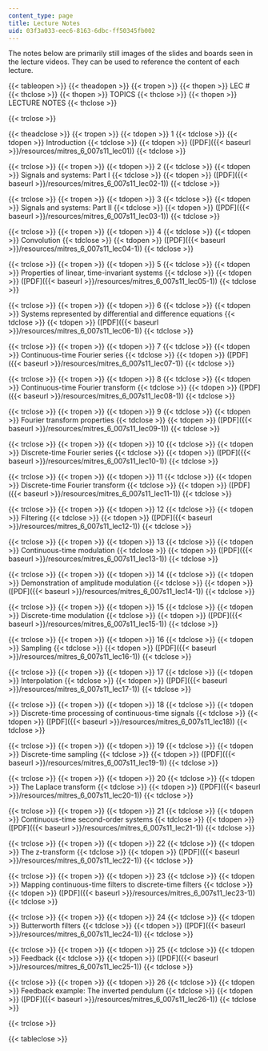 ```yaml
---
content_type: page
title: Lecture Notes
uid: 03f3a033-eec6-8163-6dbc-ff50345fb002
---
```


The notes below are primarily still images of the slides and boards seen in the lecture videos. They can be used to reference the content of each lecture.

{{< tableopen >}}
{{< theadopen >}}
{{< tropen >}}
{{< thopen >}}
LEC #
{{< thclose >}}
{{< thopen >}}
TOPICS
{{< thclose >}}
{{< thopen >}}
LECTURE NOTES
{{< thclose >}}

{{< trclose >}}

{{< theadclose >}}
{{< tropen >}}
{{< tdopen >}}
1
{{< tdclose >}}
{{< tdopen >}}
Introduction
{{< tdclose >}}
{{< tdopen >}}
([PDF]({{< baseurl >}}/resources/mitres_6_007s11_lec01))
{{< tdclose >}}

{{< trclose >}}
{{< tropen >}}
{{< tdopen >}}
2
{{< tdclose >}}
{{< tdopen >}}
Signals and systems: Part I
{{< tdclose >}}
{{< tdopen >}}
([PDF]({{< baseurl >}}/resources/mitres_6_007s11_lec02-1))
{{< tdclose >}}

{{< trclose >}}
{{< tropen >}}
{{< tdopen >}}
3
{{< tdclose >}}
{{< tdopen >}}
Signals and systems: Part II
{{< tdclose >}}
{{< tdopen >}}
([PDF]({{< baseurl >}}/resources/mitres_6_007s11_lec03-1))
{{< tdclose >}}

{{< trclose >}}
{{< tropen >}}
{{< tdopen >}}
4
{{< tdclose >}}
{{< tdopen >}}
Convolution
{{< tdclose >}}
{{< tdopen >}}
([PDF]({{< baseurl >}}/resources/mitres_6_007s11_lec04-1))
{{< tdclose >}}

{{< trclose >}}
{{< tropen >}}
{{< tdopen >}}
5
{{< tdclose >}}
{{< tdopen >}}
Properties of linear, time-invariant systems
{{< tdclose >}}
{{< tdopen >}}
([PDF]({{< baseurl >}}/resources/mitres_6_007s11_lec05-1))
{{< tdclose >}}

{{< trclose >}}
{{< tropen >}}
{{< tdopen >}}
6
{{< tdclose >}}
{{< tdopen >}}
Systems represented by differential and difference equations
{{< tdclose >}}
{{< tdopen >}}
([PDF]({{< baseurl >}}/resources/mitres_6_007s11_lec06-1))
{{< tdclose >}}

{{< trclose >}}
{{< tropen >}}
{{< tdopen >}}
7
{{< tdclose >}}
{{< tdopen >}}
Continuous-time Fourier series
{{< tdclose >}}
{{< tdopen >}}
([PDF]({{< baseurl >}}/resources/mitres_6_007s11_lec07-1))
{{< tdclose >}}

{{< trclose >}}
{{< tropen >}}
{{< tdopen >}}
8
{{< tdclose >}}
{{< tdopen >}}
Continuous-time Fourier transform
{{< tdclose >}}
{{< tdopen >}}
([PDF]({{< baseurl >}}/resources/mitres_6_007s11_lec08-1))
{{< tdclose >}}

{{< trclose >}}
{{< tropen >}}
{{< tdopen >}}
9
{{< tdclose >}}
{{< tdopen >}}
Fourier transform properties
{{< tdclose >}}
{{< tdopen >}}
([PDF]({{< baseurl >}}/resources/mitres_6_007s11_lec09-1))
{{< tdclose >}}

{{< trclose >}}
{{< tropen >}}
{{< tdopen >}}
10
{{< tdclose >}}
{{< tdopen >}}
Discrete-time Fourier series
{{< tdclose >}}
{{< tdopen >}}
([PDF]({{< baseurl >}}/resources/mitres_6_007s11_lec10-1))
{{< tdclose >}}

{{< trclose >}}
{{< tropen >}}
{{< tdopen >}}
11
{{< tdclose >}}
{{< tdopen >}}
Discrete-time Fourier transform
{{< tdclose >}}
{{< tdopen >}}
([PDF]({{< baseurl >}}/resources/mitres_6_007s11_lec11-1))
{{< tdclose >}}

{{< trclose >}}
{{< tropen >}}
{{< tdopen >}}
12
{{< tdclose >}}
{{< tdopen >}}
Filtering
{{< tdclose >}}
{{< tdopen >}}
([PDF]({{< baseurl >}}/resources/mitres_6_007s11_lec12-1))
{{< tdclose >}}

{{< trclose >}}
{{< tropen >}}
{{< tdopen >}}
13
{{< tdclose >}}
{{< tdopen >}}
Continuous-time modulation
{{< tdclose >}}
{{< tdopen >}}
([PDF]({{< baseurl >}}/resources/mitres_6_007s11_lec13-1))
{{< tdclose >}}

{{< trclose >}}
{{< tropen >}}
{{< tdopen >}}
14
{{< tdclose >}}
{{< tdopen >}}
Demonstration of amplitude modulation
{{< tdclose >}}
{{< tdopen >}}
([PDF]({{< baseurl >}}/resources/mitres_6_007s11_lec14-1))
{{< tdclose >}}

{{< trclose >}}
{{< tropen >}}
{{< tdopen >}}
15
{{< tdclose >}}
{{< tdopen >}}
Discrete-time modulation
{{< tdclose >}}
{{< tdopen >}}
([PDF]({{< baseurl >}}/resources/mitres_6_007s11_lec15-1))
{{< tdclose >}}

{{< trclose >}}
{{< tropen >}}
{{< tdopen >}}
16
{{< tdclose >}}
{{< tdopen >}}
Sampling
{{< tdclose >}}
{{< tdopen >}}
([PDF]({{< baseurl >}}/resources/mitres_6_007s11_lec16-1))
{{< tdclose >}}

{{< trclose >}}
{{< tropen >}}
{{< tdopen >}}
17
{{< tdclose >}}
{{< tdopen >}}
Interpolation
{{< tdclose >}}
{{< tdopen >}}
([PDF]({{< baseurl >}}/resources/mitres_6_007s11_lec17-1))
{{< tdclose >}}

{{< trclose >}}
{{< tropen >}}
{{< tdopen >}}
18
{{< tdclose >}}
{{< tdopen >}}
Discrete-time processing of continuous-time signals
{{< tdclose >}}
{{< tdopen >}}
([PDF]({{< baseurl >}}/resources/mitres_6_007s11_lec18))
{{< tdclose >}}

{{< trclose >}}
{{< tropen >}}
{{< tdopen >}}
19
{{< tdclose >}}
{{< tdopen >}}
Discrete-time sampling
{{< tdclose >}}
{{< tdopen >}}
([PDF]({{< baseurl >}}/resources/mitres_6_007s11_lec19-1))
{{< tdclose >}}

{{< trclose >}}
{{< tropen >}}
{{< tdopen >}}
20
{{< tdclose >}}
{{< tdopen >}}
The Laplace transform
{{< tdclose >}}
{{< tdopen >}}
([PDF]({{< baseurl >}}/resources/mitres_6_007s11_lec20-1))
{{< tdclose >}}

{{< trclose >}}
{{< tropen >}}
{{< tdopen >}}
21
{{< tdclose >}}
{{< tdopen >}}
Continuous-time second-order systems
{{< tdclose >}}
{{< tdopen >}}
([PDF]({{< baseurl >}}/resources/mitres_6_007s11_lec21-1))
{{< tdclose >}}

{{< trclose >}}
{{< tropen >}}
{{< tdopen >}}
22
{{< tdclose >}}
{{< tdopen >}}
The z-transform
{{< tdclose >}}
{{< tdopen >}}
([PDF]({{< baseurl >}}/resources/mitres_6_007s11_lec22-1))
{{< tdclose >}}

{{< trclose >}}
{{< tropen >}}
{{< tdopen >}}
23
{{< tdclose >}}
{{< tdopen >}}
Mapping continuous-time filters to discrete-time filters
{{< tdclose >}}
{{< tdopen >}}
([PDF]({{< baseurl >}}/resources/mitres_6_007s11_lec23-1))
{{< tdclose >}}

{{< trclose >}}
{{< tropen >}}
{{< tdopen >}}
24
{{< tdclose >}}
{{< tdopen >}}
Butterworth filters
{{< tdclose >}}
{{< tdopen >}}
([PDF]({{< baseurl >}}/resources/mitres_6_007s11_lec24-1))
{{< tdclose >}}

{{< trclose >}}
{{< tropen >}}
{{< tdopen >}}
25
{{< tdclose >}}
{{< tdopen >}}
Feedback
{{< tdclose >}}
{{< tdopen >}}
([PDF]({{< baseurl >}}/resources/mitres_6_007s11_lec25-1))
{{< tdclose >}}

{{< trclose >}}
{{< tropen >}}
{{< tdopen >}}
26
{{< tdclose >}}
{{< tdopen >}}
Feedback example: The inverted pendulum
{{< tdclose >}}
{{< tdopen >}}
([PDF]({{< baseurl >}}/resources/mitres_6_007s11_lec26-1))
{{< tdclose >}}

{{< trclose >}}

{{< tableclose >}}
